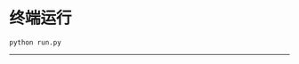 # 终端运行

```shell
python run.py
```
*************************************************************************************************************************************************************************************************************************************************************************************************************************************************************************************************************************************************************************************************************************************************************************************************************************************************************************************************************************************************************************************************************************************